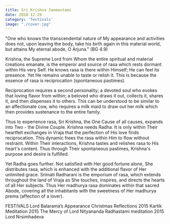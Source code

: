 ```yaml
---
title: Sri Krishna Janmastami
date: 2018-12-29
category: 'festivals'
image: "./cover.jpg"
---
```


"One who knows the transcendental nature of My appearance and activities does not, upon leaving the body, take his birth again in this material world, but attains My eternal abode, O Arjuna." (BG 4.9)

Krishna, the Supreme Lord from Whom the entire spiritual and material creations emanate, is the emperor and source of rasa which rests dormant within His very Self. He knows rasa is there within Himself; He can feel its presence. Yet He remains unable to taste or relish it. This is because the essence of rasa is reciprocation (spontaneous pastimes).

Reciprocation requires a second personality; a devoted soul who evokes that loving flavor from within; a beloved who draws it out, collects it, shares it, and then dispenses it to others. This can be understood to be similar to an affectionate cow, who requires a milk maid to draw out her milk which then provides sustenance to the entire family.

Thus to experience rasa, Sri Krishna, the One Cause of all causes, expands into Two - the Divine Couple. Krishna needs Radha. It is only within Their heartfelt exchanges in Vraja that the perfection of His love finds reciprocation. This dynamic frees the rasa within Him to flow without restraint. Within Their interactions, Krishna tastes and relishes rasa to His heart's content. Thus through Their spontaneous pastimes, Krishna's purpose and desire is fulfilled.

Yet Radha goes further. Not satisfied with Her good fortune alone, She distributes rasa, which is enhanced with the additional flavor of Her unlimited grace. Srimati Radharani is the emporium of rasa, which extends throughout the land of Vraja as She touches, inspires, and directs the hearts of all Her subjects. Thus Her madhurya rasa dominates within that sacred Abode, covering all the inhabitants with the sweetness of Her madhurya prema (affection of a lover).

FESTIVALS
Lord Balarama’s Appearance
Christmas Reflections 2015
Kartik Meditation 2015
The Mercy of Lord Nityananda
Radhastami meditation 2015
Lord Nrsimhadeva